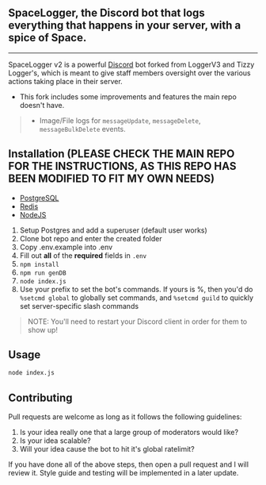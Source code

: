 ## SpaceLogger, the Discord bot that logs everything that happens in your server, with a spice of Space.

---

SpaceLogger v2 is a powerful [Discord](https://discordapp.com) bot forked from LoggerV3 and Tizzy Logger's, which is meant to give staff members oversight over the various actions taking place in their server.
- This fork includes some improvements and features the main repo doesn't have.
> - Image/File logs for `messageUpdate`, `messageDelete`, `messageBulkDelete` events.

## Installation (PLEASE CHECK THE MAIN REPO FOR THE INSTRUCTIONS, AS THIS REPO HAS BEEN MODIFIED TO FIT MY OWN NEEDS)

- [PostgreSQL](https://www.postgresql.org/download/)
- [Redis](https://redis.io/downloads/)
- [NodeJS](https://nodejs.org/en/download)

1. Setup Postgres and add a superuser (default user works)
2. Clone bot repo and enter the created folder
3. Copy .env.example into .env
4. Fill out **all** of the **required** fields in `.env`
5. `npm install`
6. `npm run genDB`
7. `node index.js`
8. Use your prefix to set the bot's commands. If yours is %, then you'd do `%setcmd global` to globally set commands, and `%setcmd guild` to quickly set server-specific slash commands
> NOTE: You'll need to restart your Discord client in order for them to show up!

## Usage

```bash
node index.js
```

## Contributing
Pull requests are welcome as long as it follows the following guidelines:
1. Is your idea really one that a large group of moderators would like?
2. Is your idea scalable?
3. Will your idea cause the bot to hit it's global ratelimit?

If you have done all of the above steps, then open a pull request and I will review it. Style guide and testing will be implemented in a later update.
